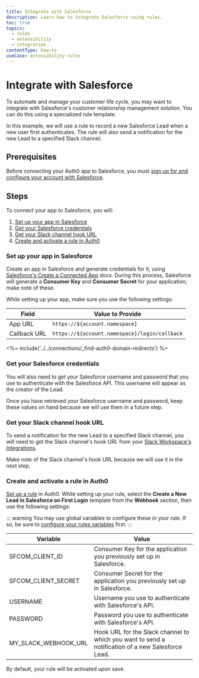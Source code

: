 ```yaml
---
title: Integrate with Salesforce
description: Learn how to integrate Salesforce using rules. 
toc: true
topics:
  - rules
  - extensibility
  - integration
contentType: how-to
useCase: extensibility-rules
---
```

# Integrate with Salesforce

To automate and manage your customer life cycle, you may want to integrate with Salesforce's customer relationship management solution. You can do this using a specialized rule template.

In this example, we will use a rule to record a new Salesforce Lead when a new user first authenticates. The rule will also send a notification for the new Lead to a specified Slack channel.

## Prerequisites

Before connecting your Auth0 app to Salesforce, you must [sign up for and configure your account with Salesforce](https://www.salesforce.com/).

## Steps

To connect your app to Salesforce, you will:

1. [Set up your app in Salesforce](#set-up-your-app-in-salesforce)
2. [Get your Salesforce credentials](#get-your-salesforce-credentials)
3. [Get your Slack channel hook URL](#get-your-slack-channel-hook-url)
4. [Create and activate a rule in Auth0](#create-and-activate-a-rule-in-auth0)

### Set up your app in Salesforce

Create an app in Salesforce and generate credentials for it, using [Salesforce's Create a Connected App](https://help.salesforce.com/articleView?id=connected_app_create.htm&type=0) docs. During this process, Salesforce will generate a **Consumer Key** and **Consumer Secret** for your application; make note of these.

While setting up your app, make sure you use the following settings:

| Field | Value to Provide |
| - | - |
| App URL | `https://${account.namespace}` |
| Callback URL | `https://${account.namespace}/login/callback` |

<%= include('../../connections/_find-auth0-domain-redirects') %>

### Get your Salesforce credentials

You will also need to get your Salesforce username and password that you use to authenticate with the Salesforce API. This username will appear as the creator of the Lead.

Once you have retrieved your Salesforce username and password, keep these values on hand because we will use them in a future step.

### Get your Slack channel hook URL

To send a notification for the new Lead to a specified Slack channel, you will need to get the Slack channel's hook URL from your [Slack Workspace's Integrations](https://slack.com/services/10525858050).

Make note of the Slack channel's hook URL because we will use it in the next step.

### Create and activate a rule in Auth0

[Set up a rule](/dashboard/guides/rules/create-rules) in Auth0. While setting up your rule, select the **Create a New Lead in Salesforce on First Login** template from the **Webhook** section, then use the following settings:

::: warning
You may use global variables to configure these in your rule. If so, be sure to [configure your rules variables](/dashboard/guides/rules/configure-variables) first.
:::

| Variable | Value |
| -------- | ----- |
| SFCOM_CLIENT_ID | Consumer Key for the application you previously set up in Salesforce. |
| SFCOM_CLIENT_SECRET | Consumer Secret for the application you previously set up in Salesforce. |
| USERNAME | Username you use to authenticate with Salesforce's API. |
| PASSWORD | Password you use to authenticate with Salesforce's API. |
| MY_SLACK_WEBHOOK_URL | Hook URL for the Slack channel to which you want to send a notification of a new Salesforce Lead. |

By default, your rule will be activated upon save.
